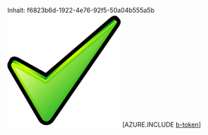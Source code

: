 Inhalt: f6823b6d-1922-4e76-92f5-50a04b555a5b![Bild](2dbca8c0-43d7-4a15-9907-02170dabafb7.png)
[AZURE.INCLUDE [b-token](b2f47d45-1fbf-411a-96dd-44fae2380622.md)]
